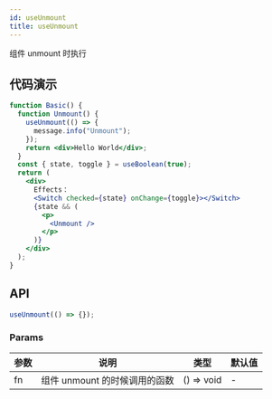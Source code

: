 ```yaml
---
id: useUnmount
title: useUnmount
---
```


组件 unmount 时执行

## 代码演示

```jsx live
function Basic() {
  function Unmount() {
    useUnmount(() => {
      message.info("Unmount");
    });
    return <div>Hello World</div>;
  }
  const { state, toggle } = useBoolean(true);
  return (
    <div>
      Effects：
      <Switch checked={state} onChange={toggle}></Switch>
      {state && (
        <p>
          <Unmount />
        </p>
      )}
    </div>
  );
}
```

## API

```javascript
useUnmount(() => {});
```

### Params

| 参数 | 说明                          | 类型       | 默认值 |
| ---- | ----------------------------- | ---------- | ------ |
| fn   | 组件 unmount 的时候调用的函数 | () => void | -      |
